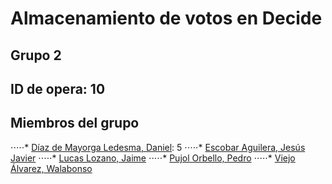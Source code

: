 # Almacenamiento de votos en Decide
## Grupo 2
## ID de opera: 10
## Miembros del grupo
⋅⋅⋅⋅⋅* [Díaz de Mayorga Ledesma, Daniel](https://github.com/dandialed): 5
⋅⋅⋅⋅⋅* [Escobar Aguilera, Jesús Javier](https://github.com/jesescaguUs)
⋅⋅⋅⋅⋅* [Lucas Lozano, Jaime](https://github.com/jailucloz)
⋅⋅⋅⋅⋅* [Pujol Orbello, Pedro](https://github.com/pedpujorb)
⋅⋅⋅⋅⋅* [Viejo Álvarez, Walabonso](https://github.com/walviealv)
